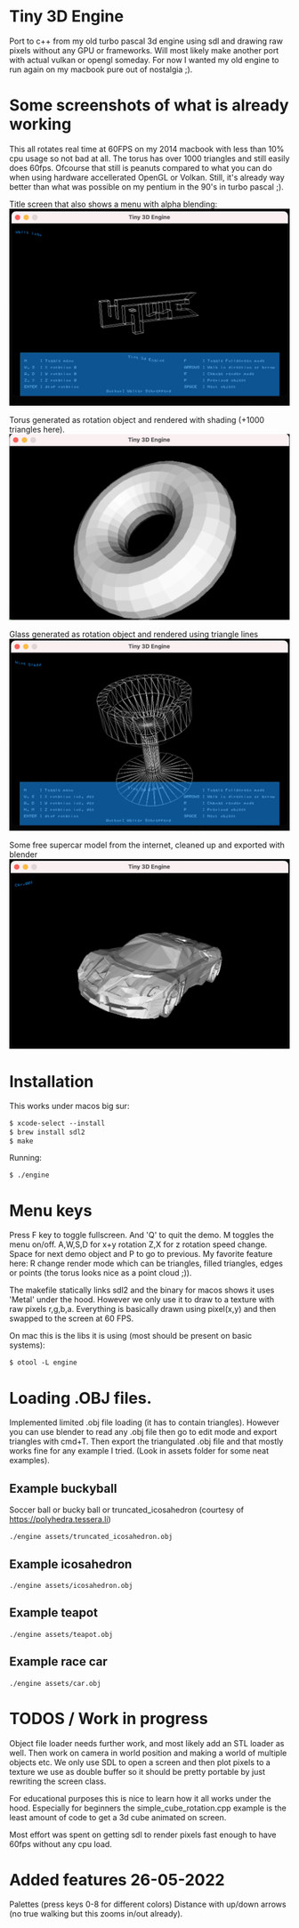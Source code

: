 # Tiny 3D Engine
Port to c++ from my old turbo pascal 3d engine using sdl and drawing raw pixels without any GPU or frameworks.
Will most likely make another port with actual vulkan or opengl someday. For now I wanted my old engine to run
again on my macbook pure out of nostalgia ;).

# Some screenshots of what is already working
This all rotates real time at 60FPS on my 2014 macbook with less than 10% cpu usage so not bad at all.
The torus has over 1000 triangles and still easily does 60fps. Ofcourse that still is peanuts compared to what you can do when using 
hardware accellerated OpenGL or Volkan. Still, it's already way better than what was possible 
on my pentium in the 90's in turbo pascal ;).

Title screen that also shows a menu with alpha blending:
![Menu screen](screens/3dlogo.png?raw=true "Simple logo drawn in 3d")

Torus generated as rotation object and rendered with shading (+1000 triangles here).
![Torus](screens/torus.png?raw=true "Torus with backface culling and shading with normals")

Glass generated as rotation object and rendered using triangle lines
![Glass](screens/rotation_generated_glass.png?raw=true "Glass generated as rotation object, rendered with hollow triangles")

Some free supercar model from the internet, cleaned up and exported with blender
![Menu screen](screens/car_object_render.png?raw=true "Detailed car object exported with blender")


# Installation

This works under macos big sur:
```
$ xcode-select --install
$ brew install sdl2
$ make
```

Running:

```
$ ./engine
```

# Menu keys
Press F key to toggle fullscreen. And 'Q' to quit the demo.
M toggles the menu on/off. A,W,S,D for x+y rotation Z,X for z rotation speed change.
Space for next demo object and P to go to previous.
My favorite feature here: R change render mode which can be triangles, filled triangles, edges or points (the torus looks nice as a point cloud ;)).


The makefile statically links sdl2 and the binary for macos shows it uses 'Metal' under the hood. However
we only use it to draw to a texture with raw pixels r,g,b,a. Everything is basically drawn using pixel(x,y) and then
swapped to the screen at 60 FPS.

On mac this is the libs it is using (most should be present on basic systems):
```
$ otool -L engine   
```

# Loading .OBJ files.
Implemented limited .obj file loading (it has to contain triangles). However you can use blender to read any .obj file
then go to edit mode and export triangles with cmd+T. Then export the triangulated .obj file and that mostly works fine for any
example I tried. (Look in assets folder for some neat examples).

## Example buckyball
Soccer ball or bucky ball or truncated_icosahedron (courtesy of https://polyhedra.tessera.li)
```
./engine assets/truncated_icosahedron.obj
```

## Example icosahedron
```
./engine assets/icosahedron.obj
```

## Example teapot
```
./engine assets/teapot.obj
```

## Example race car
```
./engine assets/car.obj
```


# TODOS / Work in progress
Object file loader needs further work, and most likely add an STL loader as well.
Then work on camera in world position and making a world of multiple objects etc.
We only use SDL to open a screen and then plot pixels to a texture we use as double buffer so it should be pretty portable by just
rewriting the screen class.

For educational purposes this is nice to learn how it all works under the hood. Especially for beginners the simple_cube_rotation.cpp example
is the least amount of code to get a 3d cube animated on screen.

Most effort was spent on getting sdl to render pixels fast enough to have 60fps without any cpu load. 

# Added features 26-05-2022
Palettes (press keys 0-8 for different colors)
Distance with up/down arrows (no true walking but this zooms in/out already).

